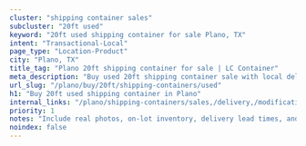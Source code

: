 ```yaml
---
cluster: "shipping container sales"
subcluster: "20ft used"
keyword: "20ft used shipping container for sale Plano, TX"
intent: "Transactional-Local"
page_type: "Location-Product"
city: "Plano, TX"
title_tag: "Plano 20ft shipping container for sale | LC Container"
meta_description: "Buy used 20ft shipping container sale with local delivery in Plano, TX. LC Container — local Since 2003. Request a fast quote today."
url_slug: "/plano/buy/20ft/shipping-containers/used"
h1: "Buy 20ft used shipping container in Plano"
internal_links: "/plano/shipping-containers/sales,/delivery,/modifications"
priority: 1
notes: "Include real photos, on-lot inventory, delivery lead times, and financing info."
noindex: false
---
```


<!-- TODO: Add unique city/inventory copy, images, and internal links here. -->
